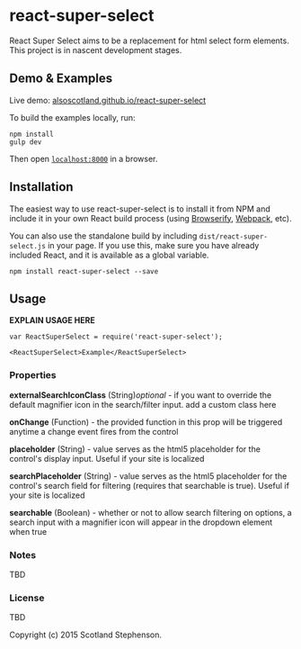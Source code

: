 # react-super-select

React Super Select aims to be a replacement for html select form elements.
This project is in nascent development stages.


## Demo & Examples

Live demo: [alsoscotland.github.io/react-super-select](http://alsoscotland.github.io/react-super-select/)

To build the examples locally, run:

```
npm install
gulp dev
```

Then open [`localhost:8000`](http://localhost:8000) in a browser.


## Installation

The easiest way to use react-super-select is to install it from NPM and include it in your own React build process (using [Browserify](http://browserify.org), [Webpack](http://webpack.github.io/), etc).

You can also use the standalone build by including `dist/react-super-select.js` in your page. If you use this, make sure you have already included React, and it is available as a global variable.

```
npm install react-super-select --save
```


## Usage

__EXPLAIN USAGE HERE__

```
var ReactSuperSelect = require('react-super-select');

<ReactSuperSelect>Example</ReactSuperSelect>
```

### Properties

**externalSearchIconClass** (String)*optional*  - if you want to override the default magnifier icon in the search/filter input.  add a custom class here

**onChange** (Function) - the provided function in this prop will be triggered anytime a change event fires from the control

**placeholder** (String) - value serves as the html5 placeholder for the control's display input.  Useful if your site is localized

**searchPlaceholder** (String) - value serves as the html5 placeholder for the control's search field for filtering (requires that searchable is true). Useful if your site is localized

**searchable** (Boolean) - whether or not to allow search filtering on options, a search input with a magnifier icon will appear in the dropdown element when true

### Notes

TBD

### License

TBD

Copyright (c) 2015 Scotland Stephenson.

